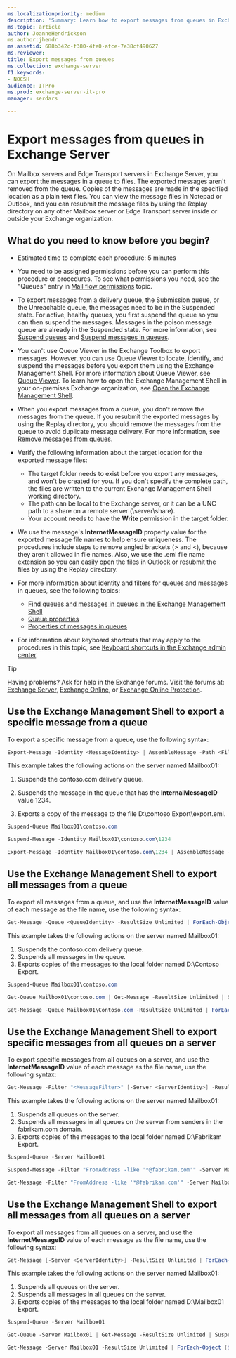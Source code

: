 ```yaml
---
ms.localizationpriority: medium
description: 'Summary: Learn how to export messages from queues in Exchange Server 2016 and Exchange Server 2019.'
ms.topic: article
author: JoanneHendrickson
ms.author:jhendr
ms.assetid: 688b342c-f380-4fe0-afce-7e38cf490627
ms.reviewer: 
title: Export messages from queues
ms.collection: exchange-server
f1.keywords:
- NOCSH
audience: ITPro
ms.prod: exchange-server-it-pro
manager: serdars

---
```


# Export messages from queues in Exchange Server

On Mailbox servers and Edge Transport servers in Exchange Server, you can export the messages in a queue to files. The exported messages aren't removed from the queue. Copies of the messages are made in the specified location as a plain text files. You can view the message files in Notepad or Outlook, and you can resubmit the message files by using the Replay directory on any other Mailbox server or Edge Transport server inside or outside your Exchange organization.

## What do you need to know before you begin?

- Estimated time to complete each procedure: 5 minutes

- You need to be assigned permissions before you can perform this procedure or procedures. To see what permissions you need, see the "Queues" entry in [Mail flow permissions](../../permissions/feature-permissions/mail-flow-permissions.md) topic.

- To export messages from a delivery queue, the Submission queue, or the Unreachable queue, the messages need to be in the Suspended state. For active, healthy queues, you first suspend the queue so you can then suspend the messages. Messages in the poison message queue are already in the Suspended state. For more information, see [Suspend queues](queue-procedures.md#suspend-queues) and [Suspend messages in queues](message-procedures.md#suspend-messages-in-queues).

- You can't use Queue Viewer in the Exchange Toolbox to export messages. However, you can use Queue Viewer to locate, identify, and suspend the messages before you export them using the Exchange Management Shell. For more information about Queue Viewer, see [Queue Viewer](queue-viewer.md). To learn how to open the Exchange Management Shell in your on-premises Exchange organization, see [Open the Exchange Management Shell](/powershell/exchange/open-the-exchange-management-shell).

- When you export messages from a queue, you don't remove the messages from the queue. If you resubmit the exported messages by using the Replay directory, you should remove the messages from the queue to avoid duplicate message delivery. For more information, see [Remove messages from queues](message-procedures.md#Remove).

- Verify the following information about the target location for the exported message files:
  - The target folder needs to exist before you export any messages, and won't be created for you. If you don't specify the complete path, the files are written to the current Exchange Management Shell working directory.
  - The path can be local to the Exchange server, or it can be a UNC path to a share on a remote server (\\server\share).
  - Your account needs to have the **Write** permission in the target folder.

- We use the message's **InternetMessageID** property value for the exported message file names to help ensure uniqueness. The procedures include steps to remove angled brackets (\> and \<), because they aren't allowed in file names. Also, we use the .eml file name extension so you can easily open the files in Outlook or resubmit the files by using the Replay directory.

- For more information about identity and filters for queues and messages in queues, see the following topics:
  - [Find queues and messages in queues in the Exchange Management Shell](queues-and-messages-in-powershell.md)
  - [Queue properties](queue-properties.md)
  - [Properties of messages in queues](message-properties.md)

- For information about keyboard shortcuts that may apply to the procedures in this topic, see [Keyboard shortcuts in the Exchange admin center](../../about-documentation/exchange-admin-center-keyboard-shortcuts.md).

> [!TIP]
> Having problems? Ask for help in the Exchange forums. Visit the forums at: [Exchange Server](https://social.technet.microsoft.com/forums/office/home?category=exchangeserver), [Exchange Online](https://social.technet.microsoft.com/forums/msonline/home?forum=onlineservicesexchange), or [Exchange Online Protection](https://social.technet.microsoft.com/forums/forefront/home?forum=FOPE).

## Use the Exchange Management Shell to export a specific message from a queue

To export a specific message from a queue, use the following syntax:

```powershell
Export-Message -Identity <MessageIdentity> | AssembleMessage -Path <FilePath>\<FileName>.eml
```

This example takes the following actions on the server named Mailbox01:

1. Suspends the contoso.com delivery queue.

2. Suspends the message in the queue that has the **InternalMessageID** value 1234.

3. Exports a copy of the message to the file D:\contoso Export\export.eml.

```powershell
Suspend-Queue Mailbox01\contoso.com
```

```powershell
Suspend-Message -Identity Mailbox01\contoso.com\1234
```

```powershell
Export-Message -Identity Mailbox01\contoso.com\1234 | AssembleMessage -Path "D:\Contoso Export\export.eml"
```

## Use the Exchange Management Shell to export all messages from a queue

To export all messages from a queue, and use the **InternetMessageID** value of each message as the file name, use the following syntax:

```powershell
Get-Message -Queue <QueueIdentity> -ResultSize Unlimited | ForEach-Object {$Temp=<Path>+$_.InternetMessageID+".eml"; $Temp=$Temp.Replace("<","_"); $Temp=$Temp.Replace(">","_"); Export-Message $_.Identity | AssembleMessage -Path $Temp}
```

This example takes the following actions on the server named Mailbox01:

1. Suspends the contoso.com delivery queue.
2. Suspends all messages in the queue.
3. Exports copies of the messages to the local folder named D:\Contoso Export.

```powershell
Suspend-Queue Mailbox01\contoso.com
```

```powershell
Get-Queue Mailbox01\contoso.com | Get-Message -ResultSize Unlimited | Suspend-Message
```

```powershell
Get-Message -Queue Mailbox01\Contoso.com -ResultSize Unlimited | ForEach-Object {$Temp="D:\Contoso Export\"+$_.InternetMessageID+".eml"; $Temp=$Temp.Replace("<","_"); $Temp=$Temp.Replace(">","_"); Export-Message $_.Identity | AssembleMessage -Path $Temp}
```

## Use the Exchange Management Shell to export specific messages from all queues on a server

To export specific messages from all queues on a server, and use the **InternetMessageID** value of each message as the file name, use the following syntax:

```powershell
Get-Message -Filter "<MessageFilter>" [-Server <ServerIdentity>] -ResultSize Unlimited | ForEach-Object {$Temp=<Path>+$_.InternetMessageID+".eml"; $Temp=$Temp.Replace("<","_"); $Temp=$Temp.Replace(">","_"); Export-Message $_.Identity | AssembleMessage -Path $Temp}
```

This example takes the following actions on the server named Mailbox01:

1. Suspends all queues on the server.
2. Suspends all messages in all queues on the server from senders in the fabrikam.com domain.
3. Exports copies of the messages to the local folder named D:\Fabrikam Export.

```powershell
Suspend-Queue -Server Mailbox01
```

```powershell
Suspend-Message -Filter "FromAddress -like '*@fabrikam.com'" -Server Mailbox01
```

```powershell
Get-Message -Filter "FromAddress -like '*@fabrikam.com'" -Server Mailbox01 -ResultSize Unlimited | ForEach-Object {$Temp="D:\Fabrikam Export\"+$_.InternetMessageID+".eml"; $Temp=$Temp.Replace("<","_"); $Temp=$Temp.Replace(">","_"); Export-Message $_.Identity | AssembleMessage -Path $Temp}
```

## Use the Exchange Management Shell to export all messages from all queues on a server

To export all messages from all queues on a server, and use the **InternetMessageID** value of each message as the file name, use the following syntax:

```powershell
Get-Message [-Server <ServerIdentity>] -ResultSize Unlimited | ForEach-Object {$Temp=<Path>+$_.InternetMessageID+".eml"; $Temp=$Temp.Replace("<","_"); $Temp=$Temp.Replace(">","_"); Export-Message $_.Identity | AssembleMessage -Path $Temp}
```

This example takes the following actions on the server named Mailbox01:

1. Suspends all queues on the server.
2. Suspends all messages in all queues on the server.
3. Exports copies of the messages to the local folder named D:\Mailbox01 Export.

```powershell
Suspend-Queue -Server Mailbox01
```

```powershell
Get-Queue -Server Mailbox01 | Get-Message -ResultSize Unlimited | Suspend-Message
```

```powershell
Get-Message -Server Mailbox01 -ResultSize Unlimited | ForEach-Object {$Temp="D:\Mailbox01 Export\"+$_.InternetMessageID+".eml"; $Temp=$Temp.Replace("<","_"); $Temp=$Temp.Replace(">","_"); Export-Message $_.Identity | AssembleMessage -Path $Temp}
```
